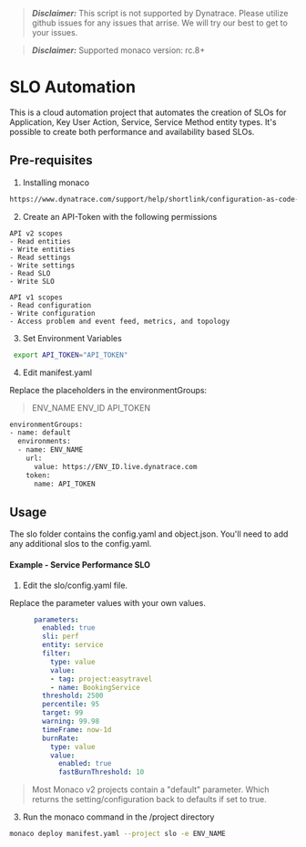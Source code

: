 > **_Disclaimer:_** This script is not supported by Dynatrace. Please utilize github issues for any issues that arrise. We will try our best to get to your issues.

> **_Disclaimer:_** Supported monaco version: rc.8+

# SLO Automation

This is a cloud automation project that automates the creation of SLOs for Application, Key User Action, Service, Service Method entity types. It's possible to create both performance and availability based SLOs.

## Pre-requisites 

1. Installing monaco

```bash
https://www.dynatrace.com/support/help/shortlink/configuration-as-code-installation
```

2. Create an API-Token with the following permissions
```
API v2 scopes
- Read entities
- Write entities
- Read settings
- Write settings
- Read SLO
- Write SLO

API v1 scopes
- Read configuration
- Write configuration
- Access problem and event feed, metrics, and topology
```

3. Set Environment Variables
```bash
 export API_TOKEN="API_TOKEN"
```
4. Edit manifest.yaml

Replace the placeholders in the environmentGroups:

> ENV_NAME
> ENV_ID
> API_TOKEN

```bash
environmentGroups:
- name: default
  environments:
  - name: ENV_NAME
    url:
      value: https://ENV_ID.live.dynatrace.com
    token:
      name: API_TOKEN
```

## Usage
The slo folder contains the config.yaml and object.json.
You'll need to add any additional slos to the config.yaml.

#### Example - Service Performance SLO
1. Edit the slo/config.yaml file. 

Replace the parameter values with your own values. 
```yaml
      parameters:
        enabled: true
        sli: perf
        entity: service
        filter:
          type: value
          value:
          - tag: project:easytravel
          - name: BookingService
        threshold: 2500
        percentile: 95
        target: 99
        warning: 99.98
        timeFrame: now-1d
        burnRate:
          type: value
          value:
            enabled: true
            fastBurnThreshold: 10
```
> Most Monaco v2 projects contain a "default" parameter. Which returns the setting/configuration back to defaults if set to true.

3. Run the monaco command in the /project directory
```bash
monaco deploy manifest.yaml --project slo -e ENV_NAME
```